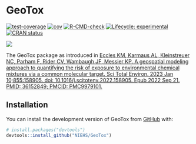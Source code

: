 
<!-- README.md is generated from README.Rmd. Please edit that file -->

# GeoTox

<!-- badges: start -->

[![test-coverage](https://github.com/NIEHS/GeoTox/actions/workflows/test-coverage.yaml/badge.svg)](https://github.com/NIEHS/GeoTox/actions/workflows/test-coverage.yaml)
[![cov](https://NIEHS.github.io/amadeus/badges/coverage.svg)](https://github.com/NIEHS/GeoTox/actions)
[![R-CMD-check](https://github.com/NIEHS/GeoTox/actions/workflows/check-release.yaml/badge.svg)](https://github.com/NIEHS/GeoTox/actions/workflows/check-release.yaml)
[![Lifecycle:
experimental](https://img.shields.io/badge/lifecycle-experimental-orange.svg)](https://lifecycle.r-lib.org/articles/stages.html#experimental)
[![CRAN
status](https://www.r-pkg.org/badges/version/GeoTox)](https://CRAN.R-project.org/package=GeoTox)

<!-- badges: end -->

![](https://codecov.io/github/Spatiotemporal-Exposures-and-Toxicology/GeoTox/graphs/icicle.svg?token=I1L9BZJ58Y)

The GeoTox package   as introduced in
[Eccles KM, Karmaus AL, Kleinstreuer NC, Parham F, Rider CV, Wambaugh
JF, Messier KP. A geospatial modeling approach to quantifying the risk
of exposure to environmental chemical mixtures via a common molecular
target. Sci Total Environ. 2023 Jan 10;855:158905. doi:
10.1016/j.scitotenv.2022.158905. Epub 2022 Sep 21. PMID: 36152849;
PMCID: PMC9979101.](https://pubmed.ncbi.nlm.nih.gov/36152849/)

## Installation

You can install the development version of GeoTox from
[GitHub](https://github.com/) with:

``` r
# install.packages("devtools")
devtools::install_github("NIEHS/GeoTox")
```
